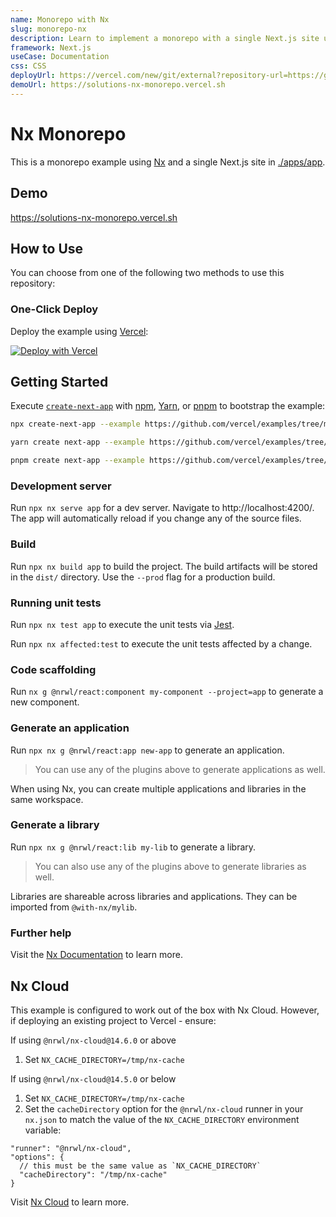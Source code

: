 ```yaml
---
name: Monorepo with Nx
slug: monorepo-nx
description: Learn to implement a monorepo with a single Next.js site using Nx.
framework: Next.js
useCase: Documentation
css: CSS
deployUrl: https://vercel.com/new/git/external?repository-url=https://github.com/vercel/examples/tree/main/solutions/nx-monorepo&project-name=nx-monorepo&repository-name=nx-monorepo&output-directory=dist%2Fapps%2Fapp%2F.next&build-command=npx%20nx%20build%20app%20--prod&ignore-command=npx%20nx-ignore%20app
demoUrl: https://solutions-nx-monorepo.vercel.sh
---
```


# Nx Monorepo

This is a monorepo example using [Nx](https://nx.dev) and a single Next.js site in [./apps/app](./apps/app).

## Demo

https://solutions-nx-monorepo.vercel.sh

## How to Use

You can choose from one of the following two methods to use this repository:

### One-Click Deploy

Deploy the example using [Vercel](https://vercel.com?utm_source=github&utm_medium=readme&utm_campaign=vercel-examples):

[![Deploy with Vercel](https://vercel.com/button)](https://vercel.com/new/git/external?repository-url=https://github.com/vercel/examples/tree/main/solutions/nx-monorepo&project-name=nx-monorepo&repository-name=nx-monorepo&output-directory=dist%2Fapps%2Fapp%2F.next&build-command=npx%20nx%20build%20app%20--prod&ignore-command=npx%20nx-ignore%20app%20)

## Getting Started

Execute [`create-next-app`](https://github.com/vercel/next.js/tree/canary/packages/create-next-app) with [npm](https://docs.npmjs.com/cli/init), [Yarn](https://yarnpkg.com/lang/en/docs/cli/create/), or [pnpm](https://pnpm.io) to bootstrap the example:

```bash
npx create-next-app --example https://github.com/vercel/examples/tree/main/solutions/nx-monorepo nx-monorepo
```

```bash
yarn create next-app --example https://github.com/vercel/examples/tree/main/solutions/nx-monorepo nx-monorepo
```

```bash
pnpm create next-app --example https://github.com/vercel/examples/tree/main/solutions/nx-monorepo nx-monorepo
```

### Development server

Run `npx nx serve app` for a dev server. Navigate to http://localhost:4200/. The app will automatically reload if you change any of the source files.

### Build

Run `npx nx build app` to build the project. The build artifacts will be stored in the `dist/` directory. Use the `--prod` flag for a production build.

### Running unit tests

Run `npx nx test app` to execute the unit tests via [Jest](https://jestjs.io).

Run `npx nx affected:test` to execute the unit tests affected by a change.

### Code scaffolding

Run `nx g @nrwl/react:component my-component --project=app` to generate a new component.

### Generate an application

Run `npx nx g @nrwl/react:app new-app` to generate an application.

> You can use any of the plugins above to generate applications as well.

When using Nx, you can create multiple applications and libraries in the same workspace.

### Generate a library

Run `npx nx g @nrwl/react:lib my-lib` to generate a library.

> You can also use any of the plugins above to generate libraries as well.

Libraries are shareable across libraries and applications. They can be imported from `@with-nx/mylib`.

### Further help

Visit the [Nx Documentation](https://nx.dev) to learn more.

## Nx Cloud

This example is configured to work out of the box with Nx Cloud. However, if deploying an existing project to Vercel - ensure:

If using `@nrwl/nx-cloud@14.6.0` or above

1. Set `NX_CACHE_DIRECTORY=/tmp/nx-cache`

If using `@nrwl/nx-cloud@14.5.0` or below

1. Set `NX_CACHE_DIRECTORY=/tmp/nx-cache`
2. Set the `cacheDirectory` option for the `@nrwl/nx-cloud` runner in your `nx.json` to match the value of the `NX_CACHE_DIRECTORY` environment variable:

```jsonc
"runner": "@nrwl/nx-cloud",
"options": {
  // this must be the same value as `NX_CACHE_DIRECTORY`
  "cacheDirectory": "/tmp/nx-cache"
}
```

Visit [Nx Cloud](https://nx.app/) to learn more.
